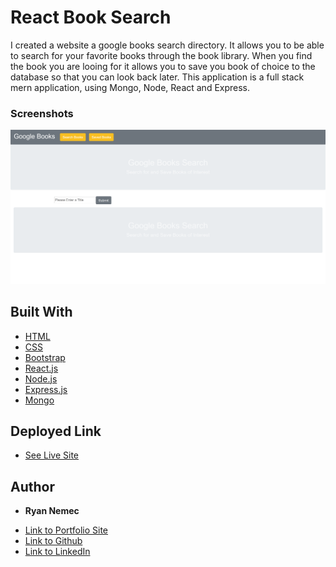# React Book Search

I created a website a google books search directory. It allows you to be able to search for your favorite books through the book library. When you find the book you are looing for it allows you to save you book of choice to the database so that you can look back later. This application is a full stack mern application, using Mongo, Node, React and Express.

### Screenshots

![About_Me](img/googlebooks.PNG)



## Built With

* [HTML](https://developer.mozilla.org/en-US/docs/Web/HTML)
* [CSS](https://developer.mozilla.org/en-US/docs/Web/CSS)
* [Bootstrap](https://getbootstrap.com/)
* [React.js](https://reactjs.org/)
* [Node.js](https://nodejs.org/en/)
* [Express.js](http://expressjs.com/)
* [Mongo](https://www.mongodb.com/)


## Deployed Link

* [See Live Site](https://damp-taiga-22990.herokuapp.com/)


## Author

* **Ryan Nemec** 

- [Link to Portfolio Site](https://perfectoment.github.io/Ryan-Portfolio/index.html)
- [Link to Github](https://github.com/perfectoment)
- [Link to LinkedIn](https://www.linkedin.com/in/ryan-nemec-5a6b3a66/)